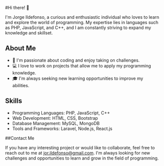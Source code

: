 #Hi there! 👋

I'm Jorge Ildefonso, a curious and enthusiastic individual who loves to learn and explore the world of programming. My expertise lies in languages such as PHP, JavaScript, and C++, and I am constantly striving to expand my knowledge and skillset.

## About Me
- 🌱 I'm passionate about coding and enjoy taking on challenges.
- 💻 I love to work on projects that allow me to apply my programming knowledge.
- 🎓 I'm always seeking new learning opportunities to improve my abilities.

## Skills
- Programming Languages: PHP, JavaScript, C++
- Web Development: HTML, CSS, Bootstrap
- Database Management: MySQL, MongoDB
- Tools and Frameworks: Laravel, Node.js, React.js

##Contact Me

If you have any interesting project or would like to collaborate, feel free to reach out to me at jor.ildefonso@gmail.com. I'm always looking for new challenges and opportunities to learn and grow in the field of programming.

